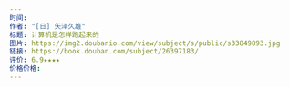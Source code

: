 ```yaml
---
时间: 
作者: "[日] 矢泽久雄"
标题: 计算机是怎样跑起来的
图片: https://img2.doubanio.com/view/subject/s/public/s33849893.jpg
链接: https://book.douban.com/subject/26397183/
评价: 6.9★★★★
价格价格:
---
```

